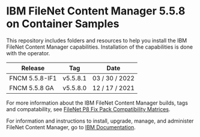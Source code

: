 # IBM FileNet Content Manager 5.5.8 on Container Samples

This repository includes folders and resources to help you install the IBM FileNet Content Manager capabilities. Installation of the capabilities is done with the  operator. 

| Release        | Tag      | Date           |
|----------------|----------|----------------|
| FNCM 5.5.8-IF1 | v5.5.8.1 | 03 / 30 / 2022 |
| FNCM 5.5.8 GA  | v5.5.8.0 | 12 / 17 / 2021 |

For more information about the IBM FileNet Content Manager builds, tags and compatability, see [FileNet P8 Fix Pack Compatibility Matrices](https://www.ibm.com/support/pages/filenet-p8-fix-pack-compatibility-matrices).

For information and instructions to install, upgrade, manage, and administer FileNet Content Manager, go to [IBM Documentation](https://www.ibm.com/support/knowledgecenter/SSNW2F_5.5.0/com.ibm.p8.containers.doc/containers.htm).
